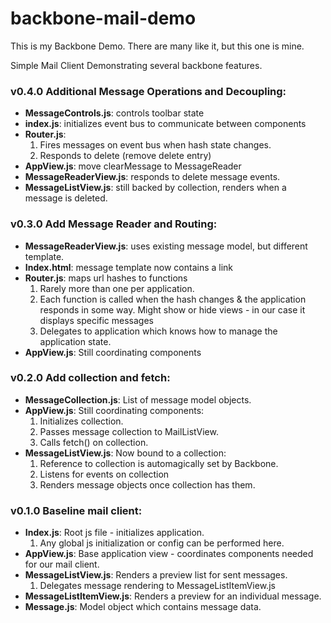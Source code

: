 backbone-mail-demo
==================
This is my Backbone Demo. There are many like it, but this one is mine.

Simple Mail Client Demonstrating several backbone features.

### v0.4.0 Additional Message Operations and Decoupling:

   - **MessageControls.js**: controls toolbar state
   - **index.js**: initializes event bus to communicate between components 
   - **Router.js**: 
     1. Fires messages on event bus when hash state changes.
     2. Responds to delete (remove delete entry)
   - **AppView.js**: move clearMessage to MessageReader
   - **MessageReaderView.js**: responds to delete message events. 
   - **MessageListView.js**: still backed by collection, renders when a message is deleted.
 

### v0.3.0 Add Message Reader and Routing:

   - **MessageReaderView.js**: uses existing message model, but different template.
   - **Index.html**: message template now contains a link 
   - **Router.js**: maps url hashes to functions
     1. Rarely more than one per application.
     2. Each function is called when the hash changes & the application responds in some way.
        Might show or hide views - in our case it displays specific messages
     3. Delegates to application which knows how to manage the application state. 
   - **AppView.js**: Still coordinating components

### v0.2.0 Add collection and fetch:

   - **MessageCollection.js**: List of message model objects.
   - **AppView.js**: Still coordinating components: 
     1. Initializes collection.
     2. Passes message collection to MailListView.
     3. Calls fetch() on collection.
   - **MessageListView.js**: Now bound to a collection:
     1. Reference to collection is automagically set by Backbone.
     2. Listens for events on collection
     3. Renders message objects once collection has them.  

### v0.1.0 Baseline mail client:

   - **Index.js**: Root js file - initializes application.  
     1. Any global js initialization or config can be performed here.  
   - **AppView.js**: Base application view - coordinates components needed for our mail client.    
   - **MessageListView.js**: Renders a preview list for sent messages.
     1. Delegates message rendering to MessageListItemView.js
   - **MessageListItemView.js**: Renders a preview for an individual message.
   - **Message.js**: Model object which contains message data.